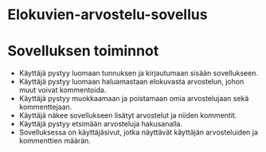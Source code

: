 # Elokuvien-arvostelu-sovellus

 # Sovelluksen toiminnot
* Käyttäjä pystyy luomaan tunnuksen ja kirjautumaan sisään sovellukseen.
* Käyttäjä pystyy luomaan haluamastaan elokuvasta arvostelun, johon muut voivat kommentoida.
* Käyttäjä pystyy muokkaamaan ja poistamaan omia arvostelujaan sekä kommenttejaan.
* Käyttäjä näkee sovellukseen lisätyt arvostelut ja niiden kommentit.
* Käyttäjä pystyy etsimään arvosteluja hakusanalla.
* Sovelluksessa on käyttäjäsivut, jotka näyttävät käyttäjän arvosteluiden ja kommenttien määrän.
